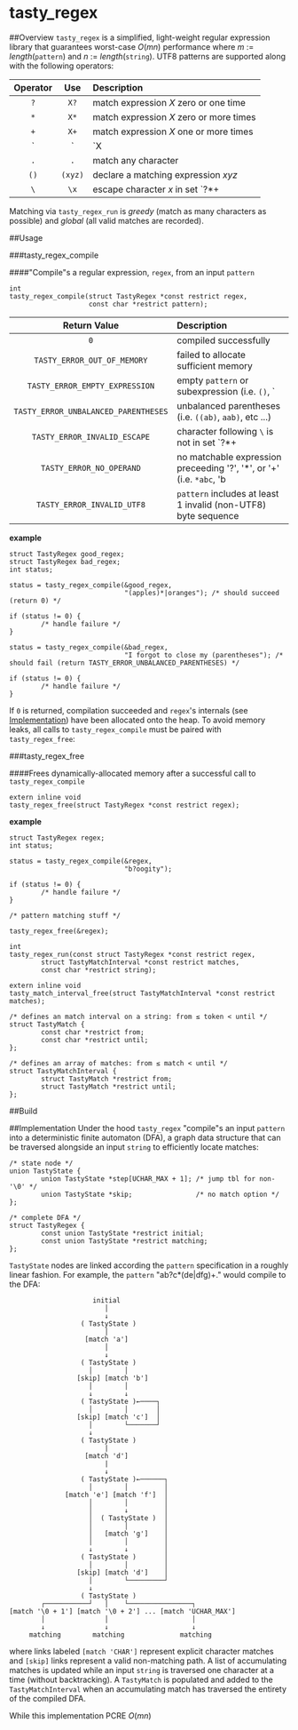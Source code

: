 # tasty_regex

##Overview
`tasty_regex` is a simplified, light-weight regular expression library that guarantees worst-case *O*(*mn*) performance where *m* := *length*(`pattern`) and *n* := *length*(`string`). UTF8 patterns are supported along with the following operators:

| Operator | Use     | Description                             |
| :------: | :-----: | :-------------------------------------- |
| `?`      | `X?`    | match expression *X* zero or one time   |
| `*`      | `X*`    | match expression *X* zero or more times |
| `+`      | `X+`    | match expression *X* one or more times  |
| `|`      | `X|Y`   | match expression *X* or *Y*             |
| `.`      | `.`     | match any character                     |
| `()`     | `(xyz)` | declare a matching expression *xyz*     |
| `\`      | `\x`    | escape character *x* in set `?*+|.()\`  |

Matching via `tasty_regex_run` is *greedy* (match as many characters as possible) and *global* (all valid matches are recorded).

##Usage

###tasty_regex_compile

####"Compile"s a regular expression, `regex`, from an input `pattern`
```
int
tasty_regex_compile(struct TastyRegex *const restrict regex,
                    const char *restrict pattern);

```
| Return Value                         | Description                                                                               |
| :----------------------------------: | :---------------------------------------------------------------------------------------- |
| `0`                                  | compiled successfully                                                                     |
| `TASTY_ERROR_OUT_OF_MEMORY`          | failed to allocate sufficient memory                                                      |
| `TASTY_ERROR_EMPTY_EXPRESSION`	     | empty `pattern` or subexpression (i.e. `()`, `||`, '|)', etc ...)                         |
| `TASTY_ERROR_UNBALANCED_PARENTHESES` | unbalanced parentheses (i.e. `((ab)`, `aab)`, etc ...)                                    |
| `TASTY_ERROR_INVALID_ESCAPE`	       | character following `\` is not in set `?*+|.()\`                                          |
| `TASTY_ERROR_NO_OPERAND`		         | no matchable expression preceeding '?', '*', or '+' (i.e. `*abc`, 'b|?b', 'a++', etc ...) |
| `TASTY_ERROR_INVALID_UTF8`	         | `pattern` includes at least 1 invalid (non-UTF8) byte sequence                            |

**example**  
```
struct TastyRegex good_regex;
struct TastyRegex bad_regex;
int status;

status = tasty_regex_compile(&good_regex,
                             "(apples)*|oranges"); /* should succeed (return 0) */

if (status != 0) {
        /* handle failure */
}

status = tasty_regex_compile(&bad_regex,
                             "I forgot to close my (parentheses"); /* should fail (return TASTY_ERROR_UNBALANCED_PARENTHESES) */

if (status != 0) {
        /* handle failure */
}
```

If `0` is returned, compilation succeeded and `regex`'s internals (see [Implementation](#implementation)) have been allocated onto the heap. To avoid memory leaks, all calls to `tasty_regex_compile` must be paired with `tasty_regex_free`:  


###tasty_regex_free

####Frees dynamically-allocated memory after a successful call to `tasty_regex_compile`
```
extern inline void
tasty_regex_free(struct TastyRegex *const restrict regex);
```
**example**  
```
struct TastyRegex regex;
int status;

status = tasty_regex_compile(&regex,
                             "b?oogity");

if (status != 0) {
        /* handle failure */
}

/* pattern matching stuff */

tasty_regex_free(&regex);
```


```
int
tasty_regex_run(const struct TastyRegex *const restrict regex,
		struct TastyMatchInterval *const restrict matches,
		const char *restrict string);

extern inline void
tasty_match_interval_free(struct TastyMatchInterval *const restrict matches);
```

```
/* defines an match interval on a string: from ≤ token < until */
struct TastyMatch {
        const char *restrict from;
        const char *restrict until;
};

/* defines an array of matches: from ≤ match < until */
struct TastyMatchInterval {
        struct TastyMatch *restrict from;
        struct TastyMatch *restrict until;
};
```

##Build



##Implementation
Under the hood `tasty_regex` "compile"s an input `pattern` into a deterministic finite automaton (DFA), a graph data structure that can be traversed alongside an input `string` to efficiently locate matches:

```
/* state node */
union TastyState {
        union TastyState *step[UCHAR_MAX + 1]; /* jump tbl for non-'\0' */
        union TastyState *skip;                /* no match option */
};

/* complete DFA */
struct TastyRegex {
        const union TastyState *restrict initial;
        const union TastyState *restrict matching;
};
```

`TastyState` nodes are linked according the `pattern` specification in a roughly linear fashion. For example, the `pattern` "ab?c*(de|dfg)+." would compile to the DFA:
```
                     initial
                        │
                        ↓
                  ( TastyState )
                        │
                   [match 'a']
                        │
                        ↓
                  ( TastyState )
                    │        │
                 [skip] [match 'b']
                    │        │
                    ↓        ↓
                  ( TastyState )←────┐
                    │        │       │
                 [skip] [match 'c']  │
                    │        └───────┘
                    ↓
                  ( TastyState )
                        |
                   [match 'd']
                        |
                        ↓
                  ( TastyState )←──────┐
                    │        │         │
              [match 'e'] [match 'f']  │
                    │        │         │
                    │        ↓         │
                    │  ( TastyState )  │
                    │        │         │
                    │   [match 'g']    │
                    │        │         │
                    ↓        ↓         │
                  ( TastyState )       │
                    │        │         │
                 [skip] [match 'd']    │
                    │        └─────────┘
                    ↓
                  ( TastyState )
        ┌───────────┘   │    └────────────────┐
[match '\0 + 1'] [match '\0 + 2'] ... [match 'UCHAR_MAX']
        │               │                     │
        ↓               ↓                     ↓
     matching        matching              matching
```
where links labeled  `[match 'CHAR']` represent explicit character matches and `[skip]` links represent a valid non-matching path. A list of accumulating matches is updated while an input `string` is traversed one character at a time (without backtracking).
A `TastyMatch` is populated and added to the `TastyMatchInterval` when an accumulating match has traversed the entirety of the compiled DFA.

While this implementation PCRE *O*(*mn*)
